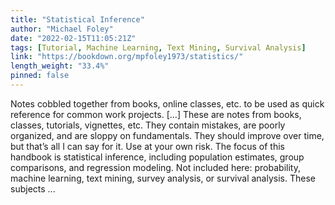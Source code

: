 ```yaml
---
title: "Statistical Inference"
author: "Michael Foley"
date: "2022-02-15T11:05:21Z"
tags: [Tutorial, Machine Learning, Text Mining, Survival Analysis]
link: "https://bookdown.org/mpfoley1973/statistics/"
length_weight: "33.4%"
pinned: false
---
```


Notes cobbled together from books, online classes, etc. to be used as quick reference for common work projects. [...] These are notes from books, classes, tutorials, vignettes, etc. They contain mistakes, are poorly organized, and are sloppy on fundamentals. They should improve over time, but that’s all I can say for it. Use at your own risk. The focus of this handbook is statistical inference, including population estimates, group comparisons, and regression modeling. Not included here: probability, machine learning, text mining, survey analysis, or survival analysis. These subjects ...
